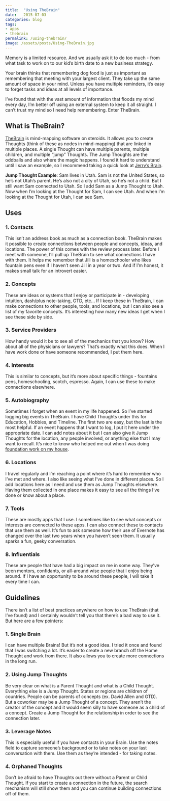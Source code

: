 ```yaml
---
title:  "Using TheBrain"
date:   2015-07-03
categories: blog
tags:
- apps
- thebrain
permalink: /using-thebrain/
image: /assets/posts/Using-TheBrain.jpg
---
```


Memory is a limited resource. And we usually ask it to do too much - from what task to work on to our kid’s birth date to a new business strategy.

<!--more-->

Your brain thinks that remembering dog food is just as important as remembering that meeting with your largest client. They take up the same amount of space in your mind. Unless you have multiple reminders, it’s easy to forget tasks and ideas at all levels of importance.

I’ve found that with the vast amount of information that floods my mind every day, I’m better off using an external system to keep it all straight. I can’t trust my mind so I need help remembering. Enter TheBrain.

## [<span></span>](#what-is-thebrain)What is TheBrain?

[TheBrain](http://www.thebrain.com/) is mind-mapping software on steroids. It allows you to create Thoughts (think of these as nodes in mind-mapping) that are linked in multiple places. A single Thought can have multiple parents, multiple children, and multiple “jump” Thoughts. The Jump Thoughts are the oddballs and also where the magic happens. I found it hard to understand until I saw an example, so I recommend taking a quick look at [Jerry’s Brain](http://jerrysbrain.com).

**Jump Thought Example**: Sam lives in Utah. Sam is not the United States, so he’s not Utah’s parent. He’s also not a city of Utah, so he’s not a child. But I still want Sam connected to Utah. So I add Sam as a Jump Thought to Utah. Now when I’m looking at the Thought for Sam, I can see Utah. And when I’m looking at the Thought for Utah, I can see Sam.

## [<span></span>](#uses)Uses

### [<span></span>](#1-contacts)1\. Contacts

This isn’t an address book as much as a connection book. TheBrain makes it possible to create connections between people and concepts, ideas, and locations. The power of this comes with the review process later. Before I meet with someone, I’ll pull up TheBrain to see what connections I have with them. It helps me remember that Jill is a homeschooler who likes fountain pens even if I haven’t seen Jill in a year or two. And if I’m honest, it makes small talk for an introvert easier.

### [<span></span>](#2-concepts)2\. Concepts

These are ideas or systems that I enjoy or participate in - developing intuition, dash/plus note-taking, GTD, etc… If I keep these in TheBrain, I can make connections to other people, tools, and locations, but I can also see a list of my favorite concepts. It’s interesting how many new ideas I get when I see these side by side.

### [<span></span>](#3-service-providers)3\. Service Providers

How handy would it be to see all of the mechanics that you know? How about all of the physicians or lawyers? That’s exactly what this does. When I have work done or have someone recommended, I put them here.

### [<span></span>](#4-interests)4\. Interests

This is similar to concepts, but it’s more about specific things - fountains pens, homeschooling, scotch, espresso. Again, I can use these to make connections elsewhere.

### [<span></span>](#5-autobiography)5\. Autobiography

Sometimes I forget when an event in my life happened. So I’ve started logging big events in TheBrain. I have Child Thoughts under this for Education, Hobbies, and Timeline. The first two are easy, but the last is the most helpful. If an event happens that I want to log, I put it here under the appropriate date. I can add notes about it but I can also give it Jump Thoughts for the location, any people involved, or anything else that I may want to recall. It’s nice to know who helped me out when I was doing [foundation work on my house](http://joebuhlig.com/a-chaotic-week-with-gtd/).

### [<span></span>](#6-locations)6\. Locations

I travel regularly and I’m reaching a point where it’s hard to remember who I’ve met and where. I also like seeing what I’ve done in different places. So I add locations here as I need and use them as Jump Thoughts elsewhere. Having them collected in one place makes it easy to see all the things I’ve done or know about a place.

### [<span></span>](#7-tools)7\. Tools

These are mostly apps that I use. I sometimes like to see what concepts or interests are connected to these apps. I can also connect these to contacts that use them as well. It’s fun to ask someone how their use of Evernote has changed over the last two years when you haven’t seen them. It usually sparks a fun, geeky conversation.

### [<span></span>](#8-influentials)8\. Influentials

These are people that have had a big impact on me in some way. They’ve been mentors, confidants, or all-around wise people that I enjoy being around. If I have an opportunity to be around these people, I will take it every time I can.

## [<span></span>](#guidelines)Guidelines

There isn’t a list of best practices anywhere on how to use TheBrain (that I’ve found) and I certainly wouldn’t tell you that there’s a bad way to use it. But here are a few pointers:

### [<span></span>](#1-single-brain)1\. Single Brain

I can have multiple Brains! But it’s not a good idea. I tried it once and found that I was switching a lot. It’s easier to create a new branch off the Home Thought and work from there. It also allows you to create more connections in the long run.

### [<span></span>](#2-using-jump-thoughts)2\. Using Jump Thoughts

Be very clear on what is a Parent Thought and what is a Child Thought. Everything else is a Jump Thought. States or regions are children of countries. People can be parents of concepts (ex. David Allen and GTD). But a coworker may be a Jump Thought of a concept. They aren’t the creator of the concept and it would seem silly to have someone as a child of a concept. Create a Jump Thought for the relationship in order to see the connection later.

### [<span></span>](#3-leverage-notes)3\. Leverage Notes

This is especially useful if you have contacts in your Brain. Use the notes field to capture someone’s background or to take notes on your last conversation with them. Use them as they’re intended - for taking notes.

### [<span></span>](#4-orphaned-thoughts)4\. Orphaned Thoughts

Don’t be afraid to have Thoughts out there without a Parent or Child Thought. If you start to create a connection in the future, the search mechanism will still show them and you can continue building connections off of them.
